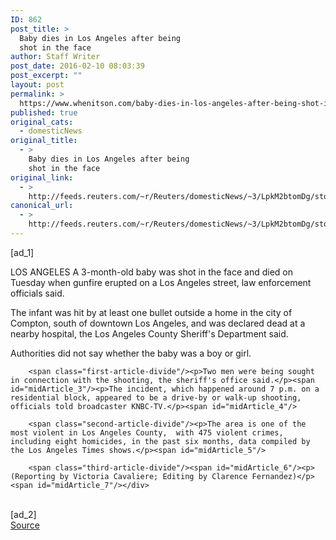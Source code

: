 ```yaml
---
ID: 862
post_title: >
  Baby dies in Los Angeles after being
  shot in the face
author: Staff Writer
post_date: 2016-02-10 08:03:39
post_excerpt: ""
layout: post
permalink: >
  https://www.whenitson.com/baby-dies-in-los-angeles-after-being-shot-in-the-face/
published: true
original_cats:
  - domesticNews
original_title:
  - >
    Baby dies in Los Angeles after being
    shot in the face
original_link:
  - >
    http://feeds.reuters.com/~r/Reuters/domesticNews/~3/LpkM2btomDg/story01.htm
canonical_url:
  - >
    http://feeds.reuters.com/~r/Reuters/domesticNews/~3/LpkM2btomDg/story01.htm
---
```

 [ad_1]
<br><div id="articleText">
<span id="midArticle_start"/>

<span class="focusParagraph" readability="4"><p><span class="articleLocation">LOS ANGELES</span> A 3-month-old baby was shot in the face and died on Tuesday  when gunfire erupted on a Los Angeles street, law enforcement officials said.</p></span><span id="midArticle_0"/><p>The infant was hit by at least one bullet outside a home in the city of Compton, south of downtown Los Angeles, and was declared dead at a nearby hospital, the Los Angeles County Sheriff's Department said.</p><span id="midArticle_1"/><p>Authorities did not say whether the baby was a boy or girl.</p><span id="midArticle_2"/>
        
        <span class="first-article-divide"/><p>Two men were being sought in connection with the shooting, the sheriff's office said.</p><span id="midArticle_3"/><p>The incident, which happened around 7 p.m. on a residential block, appeared to be a drive-by or walk-up shooting, officials told broadcaster KNBC-TV.</p><span id="midArticle_4"/>
        
        <span class="second-article-divide"/><p>The area is one of the most violent in Los Angeles County,  with 475 violent crimes, including eight homicides, in the past six months, data compiled by the Los Angeles Times shows.</p><span id="midArticle_5"/>
        
        <span class="third-article-divide"/><span id="midArticle_6"/><p> (Reporting by Victoria Cavaliere; Editing by Clarence Fernandez)</p><span id="midArticle_7"/></div>
<br>[ad_2]
<br><a href="http://feeds.reuters.com/~r/Reuters/domesticNews/~3/LpkM2btomDg/story01.htm">Source </a>